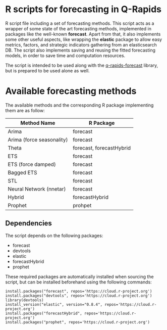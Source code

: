 # R scripts for forecasting in Q-Rapids

R script file including a set of forecasting methods. This script acts as a wrapper of some state of the art forecasting methods, implemented in packages like the well-known **forecast**. Apart from that, it also implements some other useful aspects, like wrapping the **elastic** package to allow easy metrics, factors, and strategic indicators gathering from an elasticsearch DB. The script also implements saving and reusing the fitted forecasting models, in order to save time and computation resources.

The script is intended  to be used along with the [q-rapids-forecast](https://github.com/q-rapids/qrapids-forecast) library, but is prepared to be used alone as well.


# Available forecasting methods

The available methods and the corresponding R package implementing them are as follow:

|Method Name|R Package|
| -------------------- | --------------------------------|
| Arima | forecast |
| Arima (force seasonality) | forecast |
| Theta | forecast, forecastHybrid |
| ETS | forecast |
| ETS (force damped) | forecast |
| Bagged ETS | forecast |
| STL | forecast |
| Neural Network (nnetar)| forecast |
| Hybrid | forecastHybrid|
| Prophet | prohpet|


## Dependencies

The script depends on the following packages:

 - forecast
 - devtools
 - elastic
 - forecastHybrid
 - prophet

These required packages are automatically installed when sourcing the script, but can be installed beforehand using the following commands:

    install.packages("forecast", repos='https://cloud.r-project.org')
    install.packages("devtools", repos='https://cloud.r-project.org')
    library(devtools)
    install_version("elastic", version="0.8.4", repos='https://cloud.r-project.org')
    install.packages("forecastHybrid", repos='https://cloud.r-project.org')
    install.packages("prophet", repos='https://cloud.r-project.org')
    
